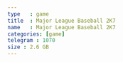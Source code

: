 ```yaml
---
type   : game
title  : Major League Baseball 2K7
name   : Major League Baseball 2K7
categories: [game]
telegram : 1070
size : 2.6 GB
---
```



